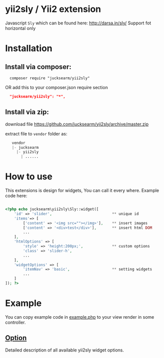 yii2sly / Yii2 extension
=

Javascript `Sly` which can be found here: http://darsa.in/sly/
Support fot horizontal only

# Installation

## Install via composer:
```
  composer require "jucksearm/yii2sly"
```
OR add this to your composer.json require section

```json
  "jucksearm/yii2sly": "*",
```
## Install via zip:

download file https://github.com/jucksearm/yii2sly/archive/master.zip

extract file to `vendor` folder as:
```php
   vendor
   |- jucksearm
     |- yii2sly
       | ......
```

# How to use

This extensions is design for widgets, You can call it every where.
Example code here:

```php

<?php echo jucksearm\yii2sly\Sly::widget([
    'id' => 'slider',                           ** unique id
    'items'=> [
        ['content' => '<img src=""></img>'],    ** insert images
        ['content' => '<div>test</div>'],       ** insert html DOM
        ...
    ],
    'htmlOptions' => [
        'style' => 'height:200px;',             ** custom options
        'class' => 'slider-h',
        ...
    ],
    'widgetOptions' => [
        'itemNav' => 'basic',                   ** setting widgets
        ...
    ]
]); ?>

```
# Example

You can copy example code in [example.php](example.php) to your view render in some controller.


## [Option](Option.md)

Detailed description of all available yii2sly widget options.
